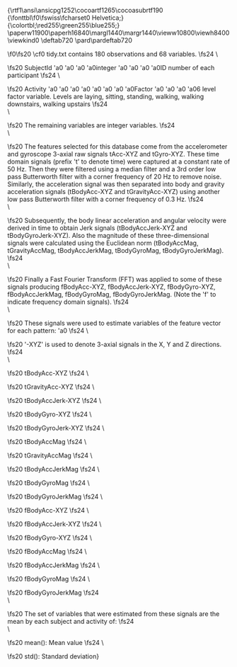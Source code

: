 {\rtf1\ansi\ansicpg1252\cocoartf1265\cocoasubrtf190
{\fonttbl\f0\fswiss\fcharset0 Helvetica;}
{\colortbl;\red255\green255\blue255;}
\paperw11900\paperh16840\margl1440\margr1440\vieww10800\viewh8400\viewkind0
\deftab720
\pard\pardeftab720

\f0\fs20 \cf0 tidy.txt contains 180 observations and 68 variables.
\fs24  \

\fs20 SubjectId \'a0 \'a0 \'a0 \'a0integer \'a0 \'a0 \'a0 \'a0ID number of each participant
\fs24  \

\fs20 Activity \'a0 \'a0 \'a0 \'a0 \'a0 \'a0 \'a0 \'a0Factor \'a0 \'a0 \'a0 \'a06 level factor variable. Levels are laying, sitting, standing, walking, walking downstairs, walking upstairs
\fs24  \
\

\fs20 The remaining variables are integer variables.
\fs24  \
\

\fs20 The features selected for this database come from the accelerometer and gyroscope 3-axial raw signals tAcc-XYZ and tGyro-XYZ. These time domain signals (prefix 't' to denote time) were captured at a constant rate of 50 Hz. Then they were filtered using a median filter and a 3rd order low pass Butterworth filter with a corner frequency of 20 Hz to remove noise. Similarly, the acceleration signal was then separated into body and gravity acceleration signals (tBodyAcc-XYZ and tGravityAcc-XYZ) using another low pass Butterworth filter with a corner frequency of 0.3 Hz. 
\fs24 \
\

\fs20 Subsequently, the body linear acceleration and angular velocity were derived in time to obtain Jerk signals (tBodyAccJerk-XYZ and tBodyGyroJerk-XYZ). Also the magnitude of these three-dimensional signals were calculated using the Euclidean norm (tBodyAccMag, tGravityAccMag, tBodyAccJerkMag, tBodyGyroMag, tBodyGyroJerkMag). 
\fs24 \
\

\fs20 Finally a Fast Fourier Transform (FFT) was applied to some of these signals producing fBodyAcc-XYZ, fBodyAccJerk-XYZ, fBodyGyro-XYZ, fBodyAccJerkMag, fBodyGyroMag, fBodyGyroJerkMag. (Note the 'f' to indicate frequency domain signals). 
\fs24 \
\

\fs20 These signals were used to estimate variables of the feature vector for each pattern: \'a0
\fs24  \

\fs20 '-XYZ' is used to denote 3-axial signals in the X, Y and Z directions.
\fs24  \
\

\fs20 tBodyAcc-XYZ
\fs24  \

\fs20 tGravityAcc-XYZ
\fs24  \

\fs20 tBodyAccJerk-XYZ
\fs24  \

\fs20 tBodyGyro-XYZ
\fs24  \

\fs20 tBodyGyroJerk-XYZ
\fs24  \

\fs20 tBodyAccMag
\fs24  \

\fs20 tGravityAccMag
\fs24  \

\fs20 tBodyAccJerkMag
\fs24  \

\fs20 tBodyGyroMag
\fs24  \

\fs20 tBodyGyroJerkMag
\fs24  \

\fs20 fBodyAcc-XYZ
\fs24  \

\fs20 fBodyAccJerk-XYZ
\fs24  \

\fs20 fBodyGyro-XYZ
\fs24  \

\fs20 fBodyAccMag
\fs24  \

\fs20 fBodyAccJerkMag
\fs24  \

\fs20 fBodyGyroMag
\fs24  \

\fs20 fBodyGyroJerkMag
\fs24  \
\

\fs20 The set of variables that were estimated from these signals are the mean by each subject and activity of:
\fs24  \
\

\fs20 mean(): Mean value
\fs24  \

\fs20 std(): Standard deviation}